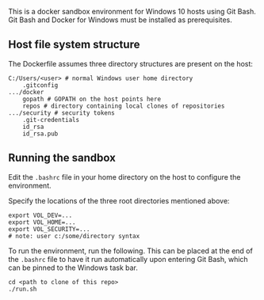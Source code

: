 This is a docker sandbox environment for Windows 10 hosts using Git Bash.  Git Bash and Docker for Windows must be installed as prerequisites.

## Host file system structure

The Dockerfile assumes three directory structures are present on the host:

```
C:/Users/<user> # normal Windows user home directory
    .gitconfig
.../docker
    gopath # GOPATH on the host points here
    repos # directory containing local clones of repositories
.../security # security tokens
    .git-credentials
    id_rsa
    id_rsa.pub
```

## Running the sandbox

Edit the `.bashrc` file in your home directory on the host to configure the environment.

Specify the locations of the three root directories mentioned above:

```
export VOL_DEV=...
export VOL_HOME=...
export VOL_SECURITY=...
# note: user c:/some/directory syntax
```

To run the environment, run the following.  This can be placed at the end of the `.bashrc` file to have it run automatically upon entering Git Bash, which can be pinned to the Windows task bar.

```
cd <path to clone of this repo>
./run.sh
```
